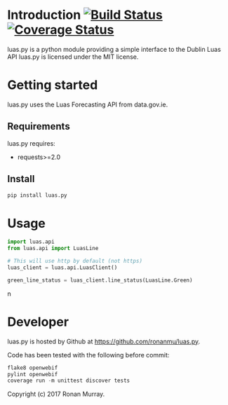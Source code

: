 # Introduction [![Build Status](https://travis-ci.org/ronanmu/luas.py.svg?branch=master)](https://travis-ci.org/ronanmu/luas.py) [![Coverage Status](https://coveralls.io/repos/ronanmu/luas.py/badge.svg)](https://coveralls.io/r/ronanmu/luas.py)
luas.py is a python module providing a simple interface to the Dublin Luas API
luas.py is licensed under the MIT license.

Getting started
===============

luas.py uses the Luas Forecasting API from data.gov.ie. 

Requirements
------------

luas.py requires:
 * requests>=2.0


Install
-------
```python
pip install luas.py
```

# Usage

```python
import luas.api
from luas.api import LuasLine

# This will use http by default (not https)
luas_client = luas.api.LuasClient()

green_line_status = luas_client.line_status(LuasLine.Green)
```
n

Developer
=========

luas.py is hosted by Github at https://github.com/ronanmu/luas.py.

Code has been tested with the following before commit:

```python
flake8 openwebif
pylint openwebif
coverage run -m unittest discover tests
```

Copyright (c) 2017 Ronan Murray.